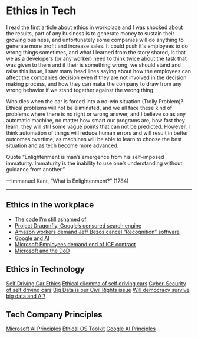 # Ethics in Tech

I read the first article about ethics in workplace and I was shocked about the results, part of any business is to generate money to sustain their growing business, and unfortunately some companies will do anything to generate more profit and increase sales. It could push it's employees to do wrong things sometimes, and what I learned from the story shared, is that we as a developers (or any worker) need to think twice about the task that was given to them and if their is something wrong, we should stand and raise this issue, I saw many head lines saying about how the employees can affect the companies decision even if they are not involved in the decision making process, and how they can make the company to draw from any wrong behavior if we stand together against the wrong thing.

Who dies when the car is forced into a no-win situation (Trolly Problem)?
Ethical problems will not be eliminated, and we all face these kind of problems where there is no right or wrong answer, and I believe so as any automatic machine, no matter how smart our programs are, how fast they learn, they will still some vague points that can not be predicted. However, I think automation of things will reduce human errors and will result in better outcomes overtime, as machines will be able to learn to choose the best situation and as tech become more advanced.

Quote
“Enlightenment is man’s emergence from his self-imposed immaturity. Immaturity is the inability to use one’s understanding without guidance from another.”

—Immanuel Kant, “What is Enlightenment?” (1784)

---

## Ethics in the workplace

- [The code I’m still ashamed of](https://www.freecodecamp.org/news/the-code-im-still-ashamed-of-e4c021dff55e/)
- [Project Dragonfly, Google’s censored search engine](https://www.vox.com/2018/8/17/17704526/google-dragonfly-censored-search-engine-china)
- [Amazon workers demand Jeff Bezos cancel “Recognition” software](https://gizmodo.com/amazon-workers-demand-jeff-bezos-cancel-face-recognitio-1827037509)
- [Google and AI](https://gizmodo.com/in-reversal-google-says-its-ai-will-not-be-used-for-we-1826649327)
- [Microsoft Employees demand end of ICE contract](https://www.nytimes.com/2018/06/19/technology/tech-companies-immigration-border.html)
- [Microsoft and the DoD](https://www.businessinsider.com/microsoft-employees-protest-contract-us-army-hololens-2019-2)

## Ethics in Technology

[Self Driving Car Ethics](https://www.freep.com/story/money/cars/2017/11/21/self-driving-cars-ethics/804805001/)
[Ethical dilemma of self driving cars](https://www.theglobeandmail.com/globe-drive/culture/technology/the-ethical-dilemmas-of-self-drivingcars/article37803470/)
[Cyber-Security of self driving cars](https://phys.org/news/2017-02-cybersecurity-self-driving-cars.html)
[Big Data is our Civil Rights issue](http://solveforinteresting.com/big-data-is-our-generations-civil-rights-issue-and-we-dont-know-it/)
[Will democracy survive big data and AI?](https://www.scientificamerican.com/article/will-democracy-survive-big-data-and-artificial-intelligence/)

## Tech Company Principles

[Microsoft AI Principles](https://www.microsoft.com/en-us/ai/responsible-ai?activetab=pivot1%3aprimaryr6)
[Ethical OS Toolkit](https://ethicalos.org/)
[Google AI Principles](https://www.blog.google/technology/ai/ai-principles/)

